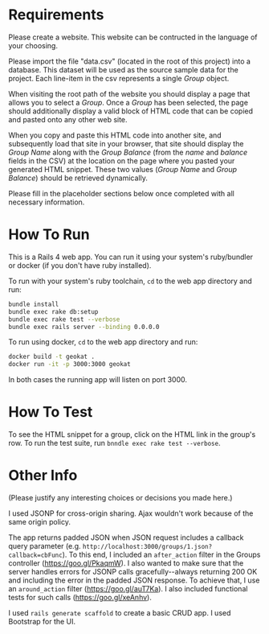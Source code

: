 Requirements
=======

Please create a website. This website can be contructed in the language of your choosing.

Please import the file "data.csv" (located in the root of this project) into a database. This dataset will be used as the source sample data for the project. Each line-item in the csv represents a single *Group* object.

When visiting the root path of the website you should display a page that allows you to select a *Group*. Once a *Group* has been selected, the page should additionally display a valid block of HTML code that can be copied and pasted onto any other web site.

When you copy and paste this HTML code into another site, and subsequently load that site in your browser, that site should display the *Group Name* along with the *Group Balance* (from the *name* and *balance* fields in the CSV) at the location on the page where you pasted your generated HTML snippet. These two values (*Group Name* and *Group Balance*) should be retrieved dynamically.

Please fill in the placeholder sections below once completed with all necessary information.

How To Run
=======
This is a Rails 4 web app. You can run it using your system's ruby/bundler or docker (if you don't have ruby installed).

To run with your system's ruby toolchain, `cd` to the web app directory and run:

```bash
bundle install
bundle exec rake db:setup
bundle exec rake test --verbose
bundle exec rails server --binding 0.0.0.0
```

To run using docker, `cd` to the web app directory and run:

```bash
docker build -t geokat .
docker run -it -p 3000:3000 geokat
```

In both cases the running app will listen on port 3000.

How To Test
=======
To see the HTML snippet for a group, click on the HTML link in the group's row.
To run the test suite, run `bnndle exec rake test --verbose`.

Other Info
=======
(Please justify any interesting choices or decisions you made here.)

I used JSONP for cross-origin sharing. Ajax wouldn't work because of the same origin policy.

The app returns padded JSON when JSON request includes a callback query parameter (e.g. `http://localhost:3000/groups/1.json?callback=cbFunc`). To this end, I included an `after_action` filter in the Groups controller (https://goo.gl/PkaqmW). I also wanted to make sure that the server handles errors for JSONP calls gracefully--always returning 200 OK and including the error in the padded JSON response. To achieve that, I use an `around_action` filter (https://goo.gl/auT7Ka). I also included functional tests for such calls (https://goo.gl/xeAnhv).

I used `rails generate scaffold` to create a basic CRUD app. I used Bootstrap for the UI.
